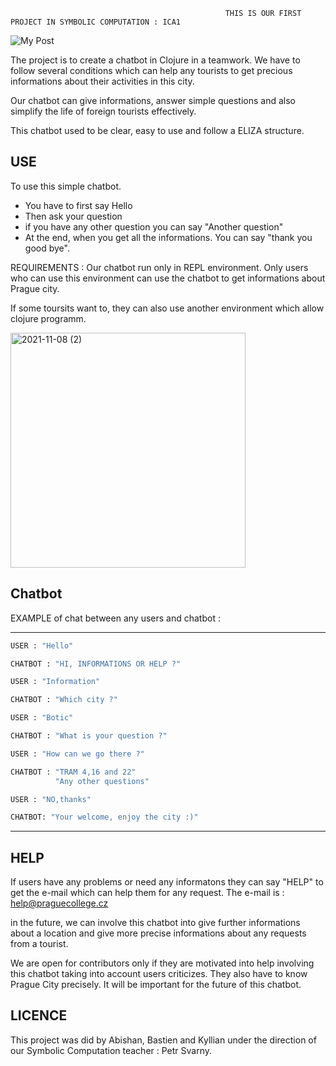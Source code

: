                                                     THIS IS OUR FIRST PROJECT IN SYMBOLIC COMPUTATION : ICA1
                                                         
                                                         
![My Post](https://user-images.githubusercontent.com/92300609/140782329-167cf542-f4b9-491d-afe7-f1a621d2b066.jpg)


The project is to create a chatbot in Clojure in a teamwork.
We have to follow several conditions which can help any tourists to get precious informations about their activities in this city. 

Our chatbot can give informations, answer simple questions and also simplify the life of foreign tourists effectively.

This chatbot used to be clear, easy to use and follow a ELIZA structure.

## USE

To use this simple chatbot.
   - You have to first say Hello
   - Then ask your question
   - if you have any other question you can say "Another question"
   - At the end, when you get all the informations. You can say "thank you good bye".
   
   
REQUIREMENTS : Our chatbot run only in REPL environment.
Only users who can use this environment can use the chatbot to get informations about Prague city.

If some toursits want to, they can also use another environment which allow clojure programm.




<img width="376" alt="2021-11-08 (2)" src="https://user-images.githubusercontent.com/92300609/140785349-ae27717b-1b65-4213-854c-988da81f1490.png">









## Chatbot 


EXAMPLE of chat between any users and chatbot :

_____________________________________________

```bash 
USER : "Hello"

CHATBOT : "HI, INFORMATIONS OR HELP ?"

USER : "Information"

CHATBOT : "Which city ?"

USER : "Botic" 

CHATBOT : "What is your question ?"

USER : "How can we go there ?"

CHATBOT : "TRAM 4,16 and 22" 
          "Any other questions"

USER : "NO,thanks"

CHATBOT: "Your welcome, enjoy the city :)"
```
___________________________________________

## HELP

If users have any problems or need any informatons they can say "HELP" to get the e-mail which can help them for any request.
The e-mail is : help@praguecollege.cz

in the future, we can involve this chatbot into give further informations about a location and give more precise informations about any requests from a tourist.

We are open for contributors only if they are motivated into help involving this chatbot taking into account users criticizes.
They also have to know Prague City precisely. It will be important for the future of this chatbot.


## LICENCE


This project was did by Abishan, Bastien and Kyllian under the direction of our Symbolic Computation teacher : Petr Svarny.






